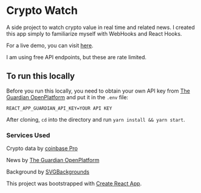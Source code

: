 # Crypto Watch

A side project to watch crypto value in real time and related news. I created this app simply to familiarize myself with WebHooks and React Hooks. 

For a live demo, you can visit [here](https://tender-bose-c576c3.netlify.app).

I am using free API endpoints, but these are rate limited.

## To run this locally

Before you run this locally, you need to obtain your own API key from [The Guardian OpenPlatform](https://open-platform.theguardian.com) and put it in the `.env` file:

`REACT_APP_GUARDIAN_API_KEY=YOUR API KEY`

After cloning, `cd` into the directory and run `yarn install && yarn start`.

### Services Used

Crypto data by [coinbase Pro](https://docs.pro.coinbase.com/#fix-api)

News by [The Guardian OpenPlatform](https://open-platform.theguardian.com/access/)

Background by [SVGBackgrounds](SVGBackgrounds.com)

This project was bootstrapped with [Create React App](https://github.com/facebook/create-react-app).
